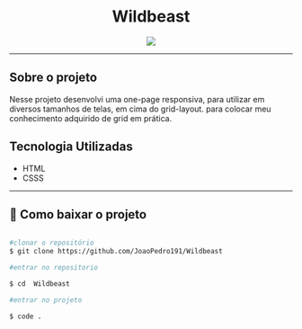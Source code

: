  <h1 align="center">Wildbeast</h1>

 <div align="center">
     <img src= "./assets/gif-do-projeto.gif">   
 </div>

---

## Sobre o projeto

Nesse projeto desenvolvi uma one-page responsiva, para utilizar em diversos tamanhos de telas, em cima do grid-layout. para colocar meu conhecimento adquirido de grid em prática.

## Tecnologia Utilizadas

- HTML
- CSSS

---

## 📁 Como baixar o projeto

```bash

#clonar o repositório
$ git clone https://github.com/JoaoPedro191/Wildbeast

#entrar no repositorio

$ cd  Wildbeast

#entrar no projeto

$ code .

```
